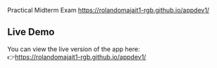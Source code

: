 Practical Midterm Exam 
https://rolandomajait1-rgb.github.io/appdev1/
## Live Demo
You can view the live version of the app here:  
👉https://rolandomajait1-rgb.github.io/appdev1/



